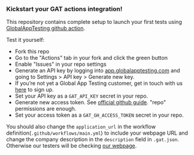 ### Kickstart your GAT actions integration!

This repository contains complete setup to launch your first tests using [GlobalAppTesting github action](https://github.com/GlobalAppTesting/gat-actions-request-test).

Test it yourself:
- Fork this repo
- Go to the "Actions" tab in your fork and click the green button
- Enable "Issues" in your repo settings
- Generate an API key by logging into [app.globalapptesting.com](https://app.globalapptesting.com) and going to Settings > API key > Generate new key.
- If you’re not yet a Global App Testing customer, get in touch with us [here](https://go.globalapptesting.com/early-access-exploratory-testing-test-execution) to sign up.
- Set your API key as a `GAT_API_KEY` secret in your repo.
- Generate new access token. See [official github guide](https://docs.github.com/en/github/authenticating-to-github/creating-a-personal-access-token). "repo" permissions are enough.
- Set your access token as a `GAT_GH_ACCESS_TOKEN` secret in your repo.

You should also change the `application_url` in the workflow definition(`.github/workflows/main.yml`) to include your webpage URL and change the company description in the `description` field in `.gat.json`. Otherwise our testers will be checking [our webpage](https://www.globalapptesting.com).
